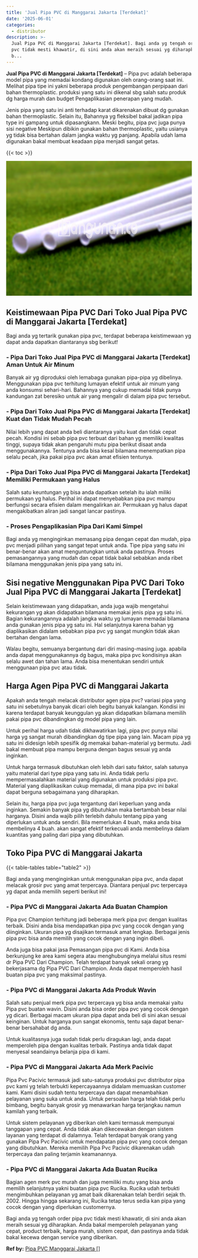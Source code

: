 ```yaml
---
title: 'Jual Pipa PVC di Manggarai Jakarta [Terdekat]'
date: '2025-06-01'
categories:
  - distributor
description: >-
  Jual Pipa PVC di Manggarai Jakarta [Terdekat]. Bagi anda yg tengah order pipa
  pvc tidak mesti khawatir, di sini anda akan meraih sesuai yg diharapkan. Anda
  b...
---
```


**Jual Pipa PVC di Manggarai Jakarta \[Terdekat\]** – Pipa pvc adalah beberapa model pipa yang memadai kondang digunakan oleh orang-orang saat ini. Melihat pipa tipe ini yakni beberapa produk pengembangan perpipaan dari bahan thermoplastic. produksi yang satu ini dikenal sbg salah satu produk dg harga murah dan budget Pengaplikasian penerapan yang mudah.

Jenis pipa yang satu ini anti terhadap karat dikarenakan dibuat dg gunakan bahan thermoplastic. Selain itu, Bahannya yg fleksibel bakal jadikan pipa type ini gampang untuk dipasangkann. Meski begitu, pipa pvc juga punya sisi negative Meskipun dibikin gunakan bahan thermoplastic, yaitu usianya yg tidak bisa bertahan dalam jangka waktu yg panjang. Apabila udah lama digunakan bakal membuat keadaan pipa menjadi sangat getas.

{{< toc >}}

![Jual Pipa PVC di Manggarai Jakarta [Terdekat]](/images/jaul-pipa-pvc-55.png)

## Keistimewaan Pipa PVC Dari Toko Jual Pipa PVC di Manggarai Jakarta \[Terdekat\]

Bagi anda yg tertarik gunakan pipa pvc, terdapat beberapa keistimewaan yg dapat anda dapatkan diantaranya sbg berikut!

### \- Pipa Dari Toko Jual Pipa PVC di Manggarai Jakarta \[Terdekat\] Aman Untuk Air Minum

Banyak air yg diproduksi oleh lemabaga gunakan pipa-pipa yg dibelinya. Menggunakan pipa pvc terhitung lumayan efektif untuk air minum yang anda konsumsi sehari-hari. Bahannya yang cukup memadai tidak punya kandungan zat beresiko untuk air yang mengalir di dalam pipa pvc tersebut.

### \- Pipa Dari Toko Jual Pipa PVC di Manggarai Jakarta \[Terdekat\] Kuat dan Tidak Mudah Pecah

Nilai lebih yang dapat anda beli diantaranya yaitu kuat dan tidak cepat pecah. Kondisi ini sebab pipa pvc terbuat dari bahan yg memiliki kwalitas tinggi, supaya tidak akan pengaruhi mutu pipa berikut disaat anda menggunakannya. Tentunya anda bisa kesal bilamana menempatkan pipa selalu pecah, jika pakai pipa pvc akan amat efisien tentunya.

### \- Pipa Dari Toko Jual Pipa PVC di Manggarai Jakarta \[Terdekat\] Memiliki Permukaan yang Halus

Salah satu keuntungan yg bisa anda dapatkan setelah itu ialah miliki permukaan yg halus. Perihal ini dapat menyebabkan pipa pvc mampu berfungsi secara efisien dalam mengalirkan air. Permukaan yg halus dapat mengakibatkan aliran jadi sangat lancar pastinya.

### \- Proses Pengaplikasian Pipa Dari Kami Simpel

Bagi anda yg menginginkan memasang pipa dengan cepat dan mudah, pipa pvc menjadi pilihan yang sangat tepat untuk anda. Tipe pipa yang satu ini benar-benar akan amat menguntungkan untuk anda pastinya. Proses pemasangannya yang mudah dan cepat tidak bakal sebabkan anda ribet bilamana menggunakan jenis pipa yang satu ini.

## Sisi negative Menggunakan Pipa PVC Dari Toko Jual Pipa PVC di Manggarai Jakarta \[Terdekat\]

Selain keistimewaan yang didapatkan, anda juga wajib mengetahui kekurangan yg akan didapatkan bilamana memakai jenis pipa yg satu ini. Bagian kekurangannya adalah jangka waktu yg lumayan memadai bilamana anda gunakan jenis pipa yg satu ini. Hal selanjutnya karena bahan yg diaplikasikan didalam sebabkan pipa pvc yg sangat mungkin tidak akan bertahan dengan lama.

Walau begitu, semuanya bergantung dari diri masing-masing juga. apabila anda dapat menggunakannya dg bagus, maka pipa pvc kondisinya akan selalu awet dan tahan lama. Anda bisa menentukan sendiri untuk menggunaan pipa pvc atau tidak.

## Harga Agen Pipa PVC di Manggarai Jakarta

Apakah anda tengah melacak distributor agen pipa pvc? variasi pipa yang satu ini sebetulnya banyak dicari oleh begitu banyak kalangan. Kondisi ini karena terdapat banyak keunggulan yg akan didapatkan bilamana memilih pakai pipa pvc dibandingkan dg model pipa yang lain.

Untuk perihal harga udah tidak dikhawatirkan lagi, pipa pvc punya nilai harga yg sangat murah dibandingkan dg tipe pipa yang lain. Macam pipa yg satu ini didesign lebih spesifik dg memakai bahan-material yg bermutu. Jadi bakal membuat pipa mampu berguna dengan bagus sesuai yg anda inginkan.

Untuk harga termasuk dibutuhkan oleh lebih dari satu faktor, salah satunya yaitu material dari type pipa yang satu ini. Anda tidak perlu mempermasalahkan material yang digunakan untuk produksi pipa pvc. Material yang diaplikasikan cukup memadai, di mana pipa pvc ini bakal dapat berguna sebagaimana yang diharapkan.

Selain itu, harga pipa pvc juga tergantung dari keperluan yang anda inginkan. Semakin banyak pipa yg dibutuhkan maka bertambah besar nilai harganya. Disini anda wajib pilih terlebih dahulu tentang pipa yang diperlukan untuk anda sendiri. Bila memerlukan 4 buah, maka anda bisa membelinya 4 buah. akan sangat efektif terkecuali anda membelinya dalam kuantitas yang paling dari pipa yang dibutuhkan.

## Toko Pipa PVC di Manggarai Jakarta

{{< table-tables table="table2" >}}

Bagi anda yang menginginkan untuk menggunakan pipa pvc, anda dapat melacak grosir pvc yang amat terpercaya. Diantara penjual pvc terpercaya yg dapat anda memilih seperti berikut ini!

### \- Pipa PVC di Manggarai Jakarta Ada Buatan Champion

Pipa pvc Champion terhitung jadi beberapa merk pipa pvc dengan kualitas terbaik. Disini anda bisa mendapatkan pipa pvc yang cocok dengan yang diinginkan. Ukuran pipa yg disajikan termasuk amat lengkap. Berbagai jenis pipa pvc bisa anda memilih yang cocok dengan yang ingin dibeli.

Anda juga bisa pakai jasa Pemasangan pipa pvc di Kami. Anda bisa berkunjung ke area kami segera atau menghubunginya melalui situs resmi dr Pipa PVC Dari Champion. Telah terdapat banyak sekali orang yg bekerjasama dg Pipa PVC Dari Champion. Anda dapat memperoleh hasil buatan pipa pvc yang maksimal pastinya.

### \- Pipa PVC di Manggarai Jakarta Ada Produk Wavin

Salah satu penjual merk pipa pvc terpercaya yg bisa anda memakai yaitu Pipa pvc buatan wavin. Disini anda bisa order pipa pvc yang cocok dengan yg dicari. Berbagai macam ukuran pipa dapat anda beli di sini akan sesuai keinginan. Untuk harganya pun sangat ekonomis, tentu saja dapat benar-benar bersahabat dg anda.

Untuk kualitasnya juga sudah tidak perlu diragukan lagi, anda dapat memperoleh pipa dengan kualitas terbaik. Pastinya anda tidak dapat menyesal seandainya belanja pipa di kami.

### \- Pipa PVC di Manggarai Jakarta Ada Merk Pacivic

Pipa Pvc Pacivic termasuk jadi satu-satunya produksi pvc distributor pipa pvc kami yg telah terbukti kepercayaannya didalam memuaskan customer kami. Kami disini sudah tentu terpercaya dan dapat menambahkan pelayanan yang suka untuk anda. Untuk persoalan harga telah tidak perlu bimbang, begitu banyak grosir yg menawarkan harga terjangkau namun kamilah yang terbaik.

Untuk sistem pelayanan yg diberikan oleh kami termasuk mempunyai tanggapan yang cepat. Anda tidak akan dikecewakan dengan sistem layanan yang terdapat di dalamnya. Telah terdapat banyak orang yang gunakan Pipa Pvc Pacivic untuk mendapatan pipa pvc yang cocok dengan yang dibutuhkan. Mereka memilih Pipa Pvc Pacivic dikarenakan udah terpercaya dan paling terjamin keamanannya.

### \- Pipa PVC di Manggarai Jakarta Ada Buatan Rucika

Bagian agen merk pvc murah dan juga memiliki mutu yang bisa anda memilih selanjutnya yakni buatan pipa pvc Rucika. Rucika udah terbukti mengimbuhkan pelayanan yg amat baik dikarenakan telah berdiri sejak th. 2002. Hingga hingga sekarang ini, Rucika tetap terus sedia kan pipa yang cocok dengan yang diperlukan customernya.

Bagi anda yg tengah order pipa pvc tidak mesti khawatir, di sini anda akan meraih sesuai yg diharapkan. Anda bakal memperoleh pelayanan yang cepat, product terbaik, harga murah, sistem cepat, dan pastinya anda tidak bakal kecewa dengan service yang diberikan.

**Ref by:** [Pipa PVC Manggarai Jakarta []](https://id.wikipedia.org/wiki/Pipa)
